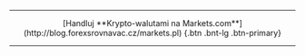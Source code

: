 
<center><hr>
[Handluj **Krypto-walutami na Markets.com**](http://blog.forexsrovnavac.cz/markets.pl) {.btn .bnt-lg .btn-primary}  
<hr>  
</center>